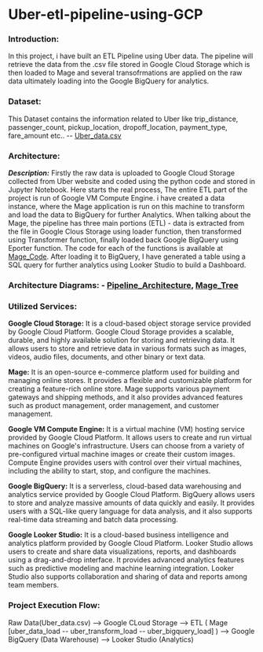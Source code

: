 # Uber-etl-pipeline-using-GCP

### Introduction:
In this project, i have built an ETL Pipeline using Uber data. The pipeline will retrieve the data from the .csv file stored in Google Cloud Storage  which is then loaded to Mage and several transofrmations are applied on the raw data ultimately loading into the Google BigQuery for analytics.

### Dataset:
This Dataset contains the information related to Uber like trip_distance, passenger_count, pickup_location, dropoff_location, payment_type, fare_amount etc.. -- [Uber_data.csv](https://github.com/SameerPathaan/Uber-ETL-pipeline-using-GCP/tree/main/data)

### Architecture:
***Description:*** Firstly the raw data is uploaded to Google Cloud Storage collected from Uber website and coded using the python code and stored in Jupyter Notebook. Here starts the real process, The entire ETL part of the project is run of Google VM Compute Engine. i have created a data instance, where the Mage application is run on this machine to transform and load the data to BigQuery for further Analytics. When talking about the Mage, the pipeline has three main portions (ETL) - data is extracted from the file in Google Clous Storage using loader function, then transformed using Transformer function, finally loaded back Google BigQuery using Eporter function. The code for each of the functions is available at [Mage_Code](https://github.com/SameerPathaan/Uber-ETL-pipeline-using-GCP/tree/main/Mage_Code). After loading it to BigQuery, I have generated a table using a SQL query for further analytics using Looker Studio to build a Dashboard. 

### Architecture Diagrams: - [Pipeline_Architecture](https://github.com/SameerPathaan/Uber-ETL-pipeline-using-GCP/blob/main/Architecture_Diagrams/Uber_Pipeline_architecture.jpg), [Mage_Tree](https://github.com/SameerPathaan/Uber-ETL-pipeline-using-GCP/blob/main/Architecture_Diagrams/Mage_Architecture.png)

### Utilized Services:
**Google Cloud Storage:** It is a cloud-based object storage service provided by Google Cloud Platform. Google Cloud Storage provides a scalable, durable, and highly available solution for storing and retrieving data. It allows users to store and retrieve data in various formats such as images, videos, audio files, documents, and other binary or text data.

**Mage:** It is an open-source e-commerce platform used for building and managing online stores. It provides a flexible and customizable platform for creating a feature-rich online store. Mage supports various payment gateways and shipping methods, and it also provides advanced features such as product management, order management, and customer management.

**Google VM Compute Engine:** It is a virtual machine (VM) hosting service provided by Google Cloud Platform. It allows users to create and run virtual machines on Google's infrastructure. Users can choose from a variety of pre-configured virtual machine images or create their custom images. Compute Engine provides users with control over their virtual machines, including the ability to start, stop, and configure the machines.

**Google BigQuery:** It is a serverless, cloud-based data warehousing and analytics service provided by Google Cloud Platform. BigQuery allows users to store and analyze massive amounts of data quickly and easily. It provides users with a SQL-like query language for data analysis, and it also supports real-time data streaming and batch data processing.

**Google Looker Studio:** It is a cloud-based business intelligence and analytics platform provided by Google Cloud Platform. Looker Studio allows users to create and share data visualizations, reports, and dashboards using a drag-and-drop interface. It provides advanced analytics features such as predictive modeling and machine learning integration. Looker Studio also supports collaboration and sharing of data and reports among team members.

### Project Execution Flow:
Raw Data(Uber_data.csv) --> Google CLoud Storage --> ETL ( Mage [uber_data_load -- uber_transform_load -- uber_bigquery_load] ) --> Google BigQuery (Data Warehouse)  --> Looker Studio (Analytics)


